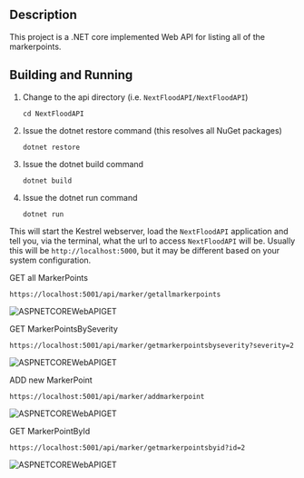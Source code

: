 ## Description
This project is a .NET core implemented Web API for listing all of the markerpoints.

## Building and Running
1. Change to the api directory (i.e. `NextFloodAPI/NextFloodAPI`)

    `cd NextFloodAPI`

2. Issue the dotnet restore command (this resolves all NuGet packages)

    `dotnet restore`

3. Issue the dotnet build command

    `dotnet build`

4. Issue the dotnet run command

    `dotnet run`

  This will start the Kestrel webserver, load the `NextFloodAPI` application and tell you, via the terminal, what the url to access `NextFloodAPI` will be. Usually 
this will be `http://localhost:5000`, but it may be different based on your system configuration.

GET all MarkerPoints

```https://localhost:5001/api/marker/getallmarkerpoints```

![ASPNETCOREWebAPIGET](./.github/getAllMarkers.jpg)

GET MarkerPointsBySeverity

```https://localhost:5001/api/marker/getmarkerpointsbyseverity?severity=2```

![ASPNETCOREWebAPIGET](./.github/markersBySeverity.jpg)

ADD new MarkerPoint

```https://localhost:5001/api/marker/addmarkerpoint```

![ASPNETCOREWebAPIGET](./.github/addNewMarker.jpg)

GET MarkerPointById

```https://localhost:5001/api/marker/getmarkerpointsbyid?id=2```

![ASPNETCOREWebAPIGET](./.github/getMarkerById.jpg)
